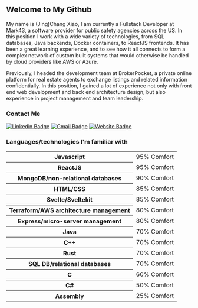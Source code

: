 ## Welcome to My Github

My name is (Jing)Chang Xiao, I am currently a Fullstack Developer at Mark43, a software provider for public safety agencies across the US.
In this position I work with a wide variety of technologies, from SQL databases, Java backends, Docker containers, to ReactJS frontends.
It has been a great learning experience, and to see how it all connects to form a complex network of custom built systems that would otherwise be handled
by cloud providers like AWS or Azure.

Previously, I headed the development team at BrokerPocket, a private online platform for real estate agents to exchange listings and related information confidentially.
In this position, I gained a lot of experience not only with front end web development and back end architecture design,
but also experience in project management and team leadership.

### Contact Me

[![Linkedin Badge](https://img.shields.io/badge/-LinkedIn-242424?style=for-the-badge&labelColor=0e76a8&logo=linkedin&logoColor=ffffff)](https://www.linkedin.com/in/jingchang-xiao/)
[![Gmail Badge](https://img.shields.io/badge/-chang.x1994@gmail.com-242424?style=for-the-badge&labelColor=c0392b&logo=gmail&logoColor=ffffff)](mailto:chang.x1994@gmail.com)
[![Website Badge](https://img.shields.io/badge/-Website-242424?style=for-the-badge&labelColor=FF3E00&logo=svelte&logoColor=ffffff)](https://changxiao.me)

### Languages/technologies I'm familiar with
<table>
  <tr>
    <th>Javascript</th>
    <td>95% Comfort</td>
  </tr>
  <tr>
    <th>ReactJS</th>
    <td>95% Comfort</td>
  </tr>
  <tr>
    <th>MongoDB/non-relational databases</th>
    <td>90% Comfort</td>
  </tr>
  <tr>
    <th>HTML/CSS</th>
    <td>85% Comfort</td>
  </tr>
  <tr>
    <th>Svelte/Sveltekit</th>
    <td>85% Comfort</td>
  </tr>
  <tr>
    <th>Terraform/AWS architecture management</th>
    <td>80% Comfort</td>
  </tr>
  <tr>
    <th>Express/micro-server management</th>
    <td>80% Comfort</td>
  </tr>
  <tr>
    <th>Java</th>
    <td>70% Comfort</td>
  </tr>
  <tr>
    <th>C++</th>
    <td>70% Comfort</td>
  </tr>
  <tr>
    <th>Rust</th>
    <td>70% Comfort</td>
  </tr>
  <tr>
    <th>SQL DB/relational databases</th>
    <td>70% Comfort</td>
  </tr>
  <tr>
    <th>C</th>
    <td>60% Comfort</td>
  </tr>
  <tr>
    <th>C#</th>
    <td>50% Comfort</td>
  </tr>
  <tr>
    <th>Assembly</th>
    <td>25% Comfort</td>
  </tr>
</table>
